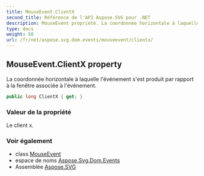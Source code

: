 ```yaml
---
title: MouseEvent.ClientX
second_title: Référence de l'API Aspose.SVG pour .NET
description: MouseEvent propriété. La coordonnée horizontale à laquelle lévénement sest produit par rapport à la fenêtre associée à lévénement.
type: docs
weight: 50
url: /fr/net/aspose.svg.dom.events/mouseevent/clientx/
---
```

## MouseEvent.ClientX property

La coordonnée horizontale à laquelle l'événement s'est produit par rapport à la fenêtre associée à l'événement.

```csharp
public long ClientX { get; }
```

### Valeur de la propriété

Le client x.

### Voir également

* class [MouseEvent](../)
* espace de noms [Aspose.Svg.Dom.Events](../../mouseevent/)
* Assemblée [Aspose.SVG](../../../)



